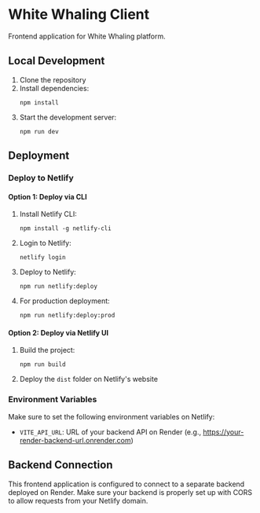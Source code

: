 # White Whaling Client

Frontend application for White Whaling platform.

## Local Development

1. Clone the repository
2. Install dependencies:
   ```
   npm install
   ```
3. Start the development server:
   ```
   npm run dev
   ```
   
## Deployment

### Deploy to Netlify

#### Option 1: Deploy via CLI
1. Install Netlify CLI:
   ```
   npm install -g netlify-cli
   ```
2. Login to Netlify:
   ```
   netlify login
   ```
3. Deploy to Netlify:
   ```
   npm run netlify:deploy
   ```
4. For production deployment:
   ```
   npm run netlify:deploy:prod
   ```

#### Option 2: Deploy via Netlify UI
1. Build the project:
   ```
   npm run build
   ```
2. Deploy the `dist` folder on Netlify's website

### Environment Variables

Make sure to set the following environment variables on Netlify:

- `VITE_API_URL`: URL of your backend API on Render (e.g., https://your-render-backend-url.onrender.com)

## Backend Connection

This frontend application is configured to connect to a separate backend deployed on Render.
Make sure your backend is properly set up with CORS to allow requests from your Netlify domain.

